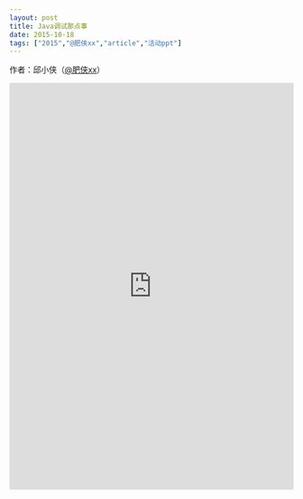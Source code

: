 ```yaml
---
layout: post
title: Java调试那点事
date: 2015-10-18
tags: ["2015","@肥侠xx","article","活动ppt"]
---
```


作者：邱小侠（[@肥侠xx](http://weibo.com/octalxia)）

<embed src="http://greenteajug.github.io/images/java调试那点事-jpda介绍-jug分享.pdf" type="application/pdf" height="720" width="100%" />